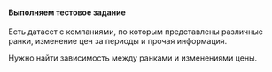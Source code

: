 #### Выполняем тестовое задание

Есть датасет с компаниями, по которым представлены различные ранки, изменение цен за периоды и прочая информация.

Нужно найти зависимость между ранками и изменениями цены.
